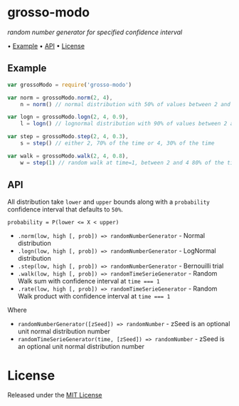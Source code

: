<!-- markdownlint-disable MD036 MD041 -->

# grosso-modo

*random number generator for specified confidence interval*

• [Example](#example) • [API](#api) • [License](#license)

## Example

```javascript
var grossoModo = require('grosso-modo')

var norm = grossoModo.norm(2, 4),
    n = norm() // normal distribution with 50% of values between 2 and 4

var logn = grossoModo.logn(2, 4, 0.9),
    l = logn() // lognormal distribution with 90% of values between 2 and 4

var step = grossoModo.step(2, 4, 0.3),
    s = step() // either 2, 70% of the time or 4, 30% of the time

var walk = grossoModo.walk(2, 4, 0.8),
    w = step(1) // random walk at time=1, between 2 and 4 80% of the time
```

## API

All distribution take `lower` and `upper` bounds along with a `probability` confidence interval that defaults to `50%`.

`probability = P(lower <= X < upper)`

* `.norm(low, high [, prob]) => randomNumberGenerator` - Normal distribution
* `.logn(low, high [, prob]) => randomNumberGenerator` - LogNormal distribution
* `.step(low, high [, prob]) => randomNumberGenerator` - Bernouilli trial
* `.walk(low, high [, prob]) => randomTimeSerieGenerator` - Random Walk sum with confidence interval at `time === 1`
* `.rate(low, high [, prob]) => randomTimeSerieGenerator` - Random Walk product with confidence interval at `time === 1`

Where

* `randomNumberGenerator([zSeed]) => randomNumber` - zSeed is an optional unit normal distribution number
* `randomTimeSerieGenerator(time, [zSeed]) => randomNumber` - zSeed is an optional unit normal distribution number

# License

Released under the [MIT License](http://www.opensource.org/licenses/MIT)
